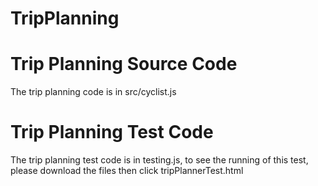 # TripPlanning

# Trip Planning Source Code
The trip planning code is in src/cyclist.js

# Trip Planning Test Code
The trip planning test code is in testing.js, to see the running of this test, please download the files then click tripPlannerTest.html
